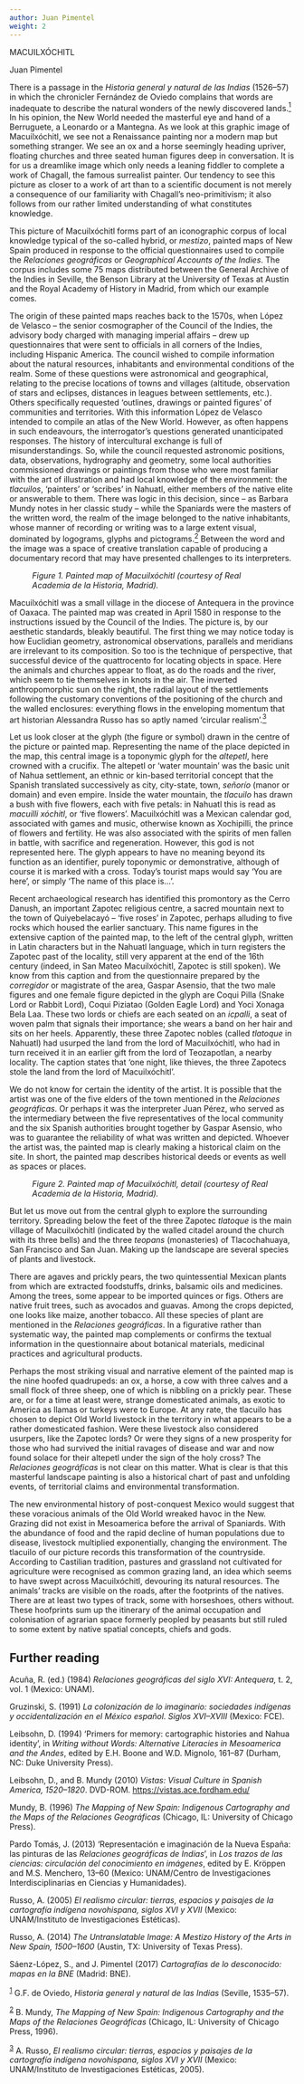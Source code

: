 ```yaml
---
author: Juan Pimentel
weight: 2
---
```


<div class="ch-opener" id="ch2">
  <p class="CT">MACUILX&#xD3;CHITL</p>
  <p class="Author-Heading">Juan Pimentel</p>
  </div>
  <p>There is a passage in the <em>Historia general y natural de las Indias</em> (1526&#x2013;57) in which the chronicler Fern&#xE1;ndez de Oviedo complains that words are inadequate to describe the natural wonders of the newly discovered lands.<a id="footnote-053-backlink" href="#footnote-053"><sup>1</sup></a> In his opinion, the New World needed the masterful eye and hand of a Berruguete, a Leonardo or a Mantegna. As we look at this graphic image of Macuilx&#xF3;chitl, we see not a Renaissance painting nor a modern map but something stranger. We see an ox and a horse seemingly heading upriver, floating churches and three seated human figures deep in conversation. It is for us a dreamlike image which only needs a leaning fiddler to complete a work of Chagall, the famous surrealist painter. Our tendency to see this picture as closer to a work of art than to a scientific document is not merely a consequence of our familiarity with Chagall&#x2019;s neo-primitivism; it also follows from our rather limited understanding of what constitutes knowledge.</p>
  <p>This picture of Macuilx&#xF3;chitl forms part of an iconographic corpus of local knowledge typical of the so-called hybrid, or <em>mestizo</em>, painted maps of New Spain produced in response to the official questionnaires used to compile the <em>Relaciones geogr&#xE1;ficas</em> or <em>Geographical Accounts of the Indies</em>. The corpus includes some 75 maps distributed between the General Archive of the Indies in Seville, the Benson Library at the University of Texas at Austin and the Royal Academy of History in Madrid, from which our example comes.</p>
  <p>The origin of these painted maps reaches back to the 1570s, when L&#xF3;pez de Velasco &#x2013; the senior cosmographer of the Council of the Indies, the advisory body charged with managing imperial affairs &#x2013; drew up questionnaires that were sent to officials in all corners of the Indies, including Hispanic America. The council wished to compile information about the natural resources, inhabitants and environmental conditions of the realm. Some of these questions were astronomical and geographical, relating to the precise locations of towns and villages (altitude, observation of stars and eclipses, distances in leagues between settlements, etc.). Others specifically requested &#x2018;outlines, drawings or painted figures&#x2019; of communities and territories. With this information L&#xF3;pez de Velasco intended to compile an atlas of the New World. However, as often happens in such endeavours, the interrogator&#x2019;s questions generated unanticipated responses. The history of intercultural exchange is full of misunderstandings. So, while the council requested astronomic positions, data, observations, hydrography and geometry, some local authorities commissioned drawings or paintings from those who were most familiar with the art of illustration and had local knowledge of the environment: the <em>tlacuilos</em>, &#x2018;painters&#x2019; or &#x2018;scribes&#x2019; in Nahuatl, either members of the native elite or answerable to them. There was logic in this decision, since &#x2013; as Barbara Mundy notes in her classic study &#x2013; while the Spaniards were the masters of the written word, the realm of the image belonged to the native inhabitants, whose manner of recording or writing was to a large extent visual, dominated by logograms, glyphs and pictograms.<a id="footnote-052-backlink" href="#footnote-052"><sup>2</sup></a> Between the word and the image was a space of creative translation capable of producing a documentary record that may have presented challenges to its interpreters.</p>
  <figure><img id="fig1-ch2" class="img60" src="{{ site.baseurl }}/content/images/pg18.jpg" alt=""/>
  <figcaption><em>Figure 1. Painted map of Macuilx&#xF3;chitl (courtesy of Real Academia de la Historia, Madrid).</em></figcaption></figure>
  <p>Macuilx&#xF3;chitl was a small village in the diocese of Antequera in the province of Oaxaca. The painted map was created in April 1580 in response to the instructions issued by the Council of the Indies. The picture is, by our aesthetic standards, bleakly beautiful. The first thing we may notice today is how Euclidian geometry, astronomical observations, parallels and meridians are irrelevant to its composition. So too is the technique of perspective, that successful device of the quattrocento for locating objects in space. Here the animals and churches appear to float, as do the roads and the river, which seem to tie themselves in knots in the air. The inverted anthropomorphic sun on the right, the radial layout of the settlements following the customary conventions of the positioning of the church and the walled enclosures: everything flows in the enveloping momentum that art historian Alessandra Russo has so aptly named &#x2018;circular realism&#x2019;.<a id="footnote-051-backlink" href="#footnote-051"><sup>3</sup></a></p>
  <p>Let us look closer at the glyph (the figure or symbol) drawn in the centre of the picture or painted map. Representing the name of the place depicted in the map, this central image is a toponymic glyph for the <em>altepetl</em>, here crowned with a crucifix. The altepetl or &#x2018;water mountain&#x2019; was the basic unit of Nahua settlement, an ethnic or kin-based territorial concept that the Spanish translated successively as city, city-state, town, <em>se&#xF1;or&#xED;o</em> (manor or domain) and even empire. Inside the water mountain, the <em>tlacuilo</em> has drawn a bush with five flowers, each with five petals: in Nahuatl this is read as <em>macuilli x&#xF3;chitl</em>, or &#x2018;five flowers&#x2019;. Macuilx&#xF3;chitl was a Mexican calendar god, associated with games and music, otherwise known as Xochipilli, the prince of flowers and fertility. He was also associated with the spirits of men fallen in battle, with sacrifice and regeneration. However, this god is not represented here. The glyph appears to have no meaning beyond its function as an identifier, purely toponymic or demonstrative, although of course it is marked with a cross. Today&#x2019;s tourist maps would say &#x2018;You are here&#x2019;, or simply &#x2018;The name of this place is&#x2026;&#x2019;.</p>
  <p>Recent archaeological research has identified this promontory as the Cerro Danush, an important Zapotec religious centre, a sacred mountain next to the town of Quiyebelacay&#xF3; &#x2013; &#x2018;five roses&#x2019; in Zapotec, perhaps alluding to five rocks which housed the earlier sanctuary. This name figures in the extensive caption of the painted map, to the left of the central glyph, written in Latin characters but in the Nahuatl language, which in turn registers the Zapotec past of the locality, still very apparent at the end of the 16th century (indeed, in San Mateo Macuilx&#xF3;chitl, Zapotec is still spoken). We know from this caption and from the questionnaire prepared by the <em>corregidor</em> or magistrate of the area, Gaspar Asensio, that the two male figures and one female figure depicted in the glyph are Coqui Pilla (Snake Lord or Rabbit Lord), Coqui Piziatao (Golden Eagle Lord) and Yoci Xonaga Bela Laa. These two lords or chiefs are each seated on an <em>icpalli</em>, a seat of woven palm that signals their importance; she wears a band on her hair and sits on her heels. Apparently, these three Zapotec nobles (called <em>tlatoque</em> in Nahuatl) had usurped the land from the lord of Macuilx&#xF3;chitl, who had in turn received it in an earlier gift from the lord of Teozapotlan, a nearby locality. The caption states that &#x2018;one night, like thieves, the three Zapotecs stole the land from the lord of Macuilx&#xF3;chitl&#x2019;.</p>
  <p>We do not know for certain the identity of the artist. It is possible that the artist was one of the five elders of the town mentioned in the <em>Relaciones geogr&#xE1;ficas</em>. Or perhaps it was the interpreter Juan P&#xE9;rez, who served as the intermediary between the five representatives of the local community and the six Spanish authorities brought together by Gaspar Asensio, who was to guarantee the reliability of what was written and depicted. Whoever the artist was, the painted map is clearly making a historical claim on the site. In short, the painted map describes historical deeds or events as well as spaces or places.</p>
  <figure><img id="fig2-ch2" class="img100" src="{{ site.baseurl }}/content/images/pg20.jpg" alt=""/>
  <figcaption><em>Figure 2. Painted map of Macuilx&#xF3;chitl, detail (courtesy of Real Academia de la Historia, Madrid).</em></figcaption></figure>
  <p>But let us move out from the central glyph to explore the surrounding territory. Spreading below the feet of the three Zapotec <em>tlatoque</em> is the main village of Macuilx&#xF3;chitl (indicated by the walled citadel around the church with its three bells) and the three <em>teopans</em> (monasteries) of Tlacochahuaya, San Francisco and San Juan. Making up the landscape are several species of plants and livestock.</p>
  <p>There are agaves and prickly pears, the two quintessential Mexican plants from which are extracted foodstuffs, drinks, balsamic oils and medicines. Among the trees, some appear to be imported quinces or figs. Others are native fruit trees, such as avocados and guavas. Among the crops depicted, one looks like maize, another tobacco. All these species of plant are mentioned in the <em>Relaciones geogr&#xE1;ficas</em>. In a figurative rather than systematic way, the painted map complements or confirms the textual information in the questionnaire about botanical materials, medicinal practices and agricultural products.</p>
  <p>Perhaps the most striking visual and narrative element of the painted map is the nine hoofed quadrupeds: an ox, a horse, a cow with three calves and a small flock of three sheep, one of which is nibbling on a prickly pear. These are, or for a time at least were, strange domesticated animals, as exotic to America as llamas or turkeys were to Europe. At any rate, the tlacuilo has chosen to depict Old World livestock in the territory in what appears to be a rather domesticated fashion. Were these livestock also considered usurpers, like the Zapotec lords? Or were they signs of a new prosperity for those who had survived the initial ravages of disease and war and now found solace for their altepetl under the sign of the holy cross? The <em>Relaciones geogr&#xE1;ficas</em> is not clear on this matter. What is clear is that this masterful landscape painting is also a historical chart of past and unfolding events, of territorial claims and environmental transformation.</p>
  <p>The new environmental history of post-conquest Mexico would suggest that these voracious animals of the Old World wreaked havoc in the New. Grazing did not exist in Mesoamerica before the arrival of Spaniards. With the abundance of food and the rapid decline of human populations due to disease, livestock multiplied exponentially, changing the environment. The tlacuilo of our picture records this transformation of the countryside. According to Castilian tradition, pastures and grassland not cultivated for agriculture were recognised as common grazing land, an idea which seems to have swept across Macuilx&#xF3;chitl, devouring its natural resources. The animals&#x2019; tracks are visible on the roads, after the footprints of the natives. There are at least two types of track, some with horseshoes, others without. These hoofprints sum up the itinerary of the animal occupation and colonisation of agrarian space formerly peopled by peasants but still ruled to some extent by native spatial concepts, chiefs and gods.</p>
  <div class="further-reading-container">
<h2 class="subhead" id="further-reading">Further reading</h2>
  <p class="further-reading-ref">Acu&#xF1;a, R. (ed.) (1984) <em>Relaciones geogr&#xE1;ficas del siglo XVI: Antequera,</em> t. 2, vol. 1 (Mexico: UNAM).</p>
  <p class="further-reading-ref">Gruzinski, S. (1991) <em>La colonizaci&#xF3;n de lo imaginario: sociedades ind&#xED;genas y occidentalizaci&#xF3;n en el M&#xE9;xico espa&#xF1;ol. Siglos XVI&#x2013;XVIII</em> (Mexico: FCE).</p>
  <p class="further-reading-ref">Leibsohn, D. (1994) &#x2018;Primers for memory: cartographic histories and Nahua identity&#x2019;, in <em>Writing without Words: Alternative Literacies in Mesoamerica and the Andes</em>, edited by E.H. Boone and W.D. Mignolo, 161&#x2013;87 (Durham, NC: Duke University Press).</p>
  <p class="further-reading-ref">Leibsohn, D., and B. Mundy (2010) <em>Vistas: Visual Culture in Spanish America, 1520&#x2013;1820</em>. DVD-ROM. <a href="https://vistas.ace.fordham.edu/">https://vistas.ace.fordham.edu/</a></p>
  <p class="further-reading-ref">Mundy, B. (1996) <em>The Mapping of New Spain: Indigenous Cartography and the Maps of the Relaciones Geogr&#xE1;ficas</em> (Chicago, IL: University of Chicago Press).</p>
  <p class="further-reading-ref">Pardo Tom&#xE1;s, J. (2013) &#x2018;Representaci&#xF3;n e imaginaci&#xF3;n de la Nueva Espa&#xF1;a: las pinturas de las <em>Relaciones geogr&#xE1;ficas de Indias</em>&#x2019;, in <em>Los trazos de las ciencias: circulaci&#xF3;n del conocimiento en im&#xE1;genes</em>, edited by E. Kr&#xF6;ppen and M.S. Menchero, 13&#x2013;60 (Mexico: UNAM/Centro de Investigaciones Interdisciplinarias en Ciencias y Humanidades).</p>
  <p class="further-reading-ref">Russo, A. (2005) <em>El realismo circular: tierras, espacios y paisajes de la cartograf&#xED;a ind&#xED;gena novohispana, siglos XVI y XVII</em> (Mexico: UNAM/Instituto de Investigaciones Est&#xE9;ticas).</p>
  <p class="further-reading-ref">Russo, A. (2014) <em>The Untranslatable Image: A Mestizo History of the Arts in New Spain, 1500&#x2013;1600</em> (Austin, TX: University of Texas Press).</p>
  <p class="further-reading-ref">S&#xE1;enz-L&#xF3;pez, S., and J. Pimentel (2017) <em>Cartograf&#xED;as de lo desconocido: mapas en la BNE</em> (Madrid: BNE).</p>
</div>

  <p class="footnote"><sup><a id="footnote-053" href="#footnote-053-backlink">1</a></sup> G.F. de Oviedo, <em>Historia general y natural de las Indias</em> (Seville, 1535&#x2013;57).</p>
  <p class="footnote"><sup><a id="footnote-052" href="#footnote-052-backlink">2</a></sup> B. Mundy, <em>The Mapping of New Spain: Indigenous Cartography and the Maps of the Relaciones Geogr&#xE1;ficas</em> (Chicago, IL: University of Chicago Press, 1996).</p>
  <p class="footnote"><sup><a id="footnote-051" href="#footnote-051-backlink">3</a></sup> A. Russo, <em>El realismo circular: tierras, espacios y paisajes de la cartograf&#xED;a ind&#xED;gena novohispana, siglos XVI y XVII</em> (Mexico: UNAM/Instituto de Investigaciones Est&#xE9;ticas, 2005).</p>
  